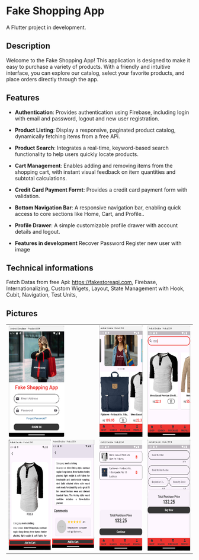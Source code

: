# Fake Shopping App

A Flutter project in development.

## Description

Welcome to the Fake Shopping App! This application is designed to make it easy to purchase a variety of products. With a friendly and intuitive interface, you can explore our catalog, select your favorite products, and place orders directly through the app.

## Features

- **Authentication**: Provides authentication using Firebase, including login with email and password, logout and new user registration.

- **Product Listing**: Display a responsive, paginated product catalog, dynamically fetching items from a free APi.

- **Product Search**: Integrates a real-time, keyword-based search functionality to help users quickly locate products.

- **Cart Management**: Enables adding and removing items from the shopping cart, with instant visual feedback on item quantities and subtotal calculations.

- **Credit Card Payment Formt**: Provides a credit card payment form with validation.

- **Bottom Navigation Bar**: A responsive navigation bar, enabling quick access to core sections like Home, Cart, and Profile..

- **Profile Drawer**: A simple customizable profile drawer with account details and logout.

- **Features in development**
Recover Password
Register new user with image 

## Technical informations

Fetch Datas from free Api: https://fakestoreapi.com,
Firebase,
Internationalizing,
Custom Wigets,
Layout,
State Management with Hook,
Cubit,
Navigation,
Test Units,

## Pictures

<table>
  <tr>
    <td><img src="lib/src/core/assets/prints/login.png" alt="Login" width="150" height="300"/></td>
    <td><img src="lib/src/core/assets/prints/home.png" alt="Home"  width="150" height="300"/></td>
    <td><img src="lib/src/core/assets/prints/search.png" alt="Search"  width="150" height="300"/></td>
  </tr>
  <tr>
    <td><img src="lib/src/core/assets/prints/product_details.png" alt="Product Details"  width="300" height="300"/></td>
    <td><img src="lib/src/core/assets/prints/purchase.png" alt="Purchase"  width="150" height="300"/></td>
    <td><img  src="lib/src/core/assets/prints/form.png" alt="form"  width="150" height="300"/></td>
  </tr>
</table>

